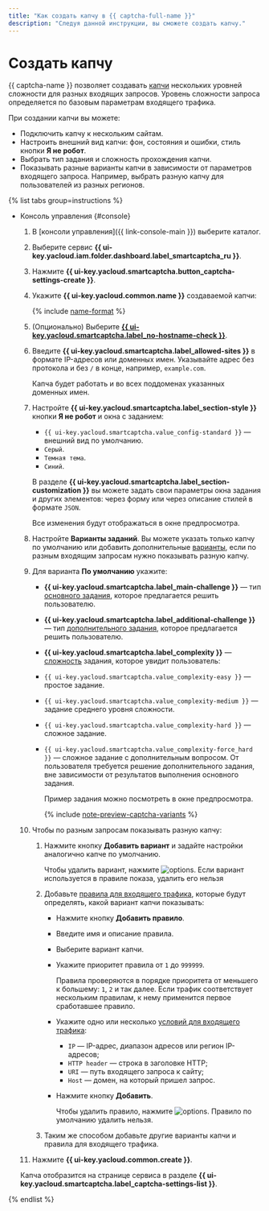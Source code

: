 ```yaml
---
title: "Как создать капчу в {{ captcha-full-name }}"
description: "Следуя данной инструкции, вы сможете создать капчу."
---
```


# Создать капчу

{{ captcha-name }} позволяет создавать [капчи](../concepts/validation.md) нескольких уровней сложности для разных входящих запросов. Уровень сложности запроса определяется по базовым параметрам входящего трафика.

При создании капчи вы можете:

* Подключить капчу к нескольким сайтам.
* Настроить внешний вид капчи: фон, состояния и ошибки, стиль кнопки **Я не робот**.
* Выбрать тип задания и сложность прохождения капчи.
* Показывать разные варианты капчи в зависимости от параметров входящего запроса. Например, выбрать разную капчу для пользователей из разных регионов.

{% list tabs group=instructions %}

- Консоль управления {#console}

  1. В [консоли управления]({{ link-console-main }}) выберите каталог.
  1. Выберите сервис **{{ ui-key.yacloud.iam.folder.dashboard.label_smartcaptcha_ru }}**.
  1. Нажмите **{{ ui-key.yacloud.smartcaptcha.button_captcha-settings-create }}**.
  1. Укажите **{{ ui-key.yacloud.common.name }}** создаваемой капчи:

      {% include [name-format](../../_includes/smartcaptcha/name-format.md) %}

  1. (Опционально) Выберите [**{{ ui-key.yacloud.smartcaptcha.label_no-hostname-check }}**](../concepts/domain-validation.md).
  1. Введите **{{ ui-key.yacloud.smartcaptcha.label_allowed-sites }}** в формате IP-адресов или доменных имен. Указывайте адрес без протокола и без `/` в конце, например, `example.com`.

     Капча будет работать и во всех поддоменах указанных доменных имен.

  1. Настройте **{{ ui-key.yacloud.smartcaptcha.label_section-style }}** кнопки **Я не робот** и окна с заданием:
     * `{{ ui-key.yacloud.smartcaptcha.value_config-standard }}` — внешний вид по умолчанию.
     * `Серый`.
     * `Темная тема`.
     * `Синий`.

      В разделе **{{ ui-key.yacloud.smartcaptcha.label_section-customization }}** вы можете задать свои параметры окна задания и других элементов: через форму или через описание стилей в формате `JSON`.

      Все изменения будут отображаться в окне предпросмотра.

  1. Настройте **Варианты заданий**. Вы можете указать только капчу по умолчанию или добавить дополнительные [варианты](../concepts/captcha-variants.md), если по разным входящим запросам нужно показывать разную капчу.
  
  1. Для варианта **По умолчанию** укажите:
      * **{{ ui-key.yacloud.smartcaptcha.label_main-challenge }}** — тип [основного задания](../concepts/tasks.md#main-task), которое предлагается решить пользователю.
      * **{{ ui-key.yacloud.smartcaptcha.label_additional-challenge }}** — тип [дополнительного задания](../concepts/tasks.md#additional-task), которое предлагается решить пользователю.
      * **{{ ui-key.yacloud.smartcaptcha.label_complexity }}** — [сложность](../concepts/tasks.md#task-difficulty) задания, которое увидит пользователь:
      * `{{ ui-key.yacloud.smartcaptcha.value_complexity-easy }}` — простое задание.
      * `{{ ui-key.yacloud.smartcaptcha.value_complexity-medium }}` — задание среднего уровня сложности.
      * `{{ ui-key.yacloud.smartcaptcha.value_complexity-hard }}` — сложное задание.
      * `{{ ui-key.yacloud.smartcaptcha.value_complexity-force_hard }}` — сложное задание с дополнительным вопросом. От пользователя требуется решение дополнительного задания, вне зависимости от результатов выполнения основного задания.

        Пример задания можно посмотреть в окне предпросмотра.

        {% include [note-preview-captcha-variants](../../_includes/smartcaptcha/note-preview-captcha-variants.md) %}

  1. Чтобы по разным запросам показывать разную капчу:
     1. Нажмите кнопку **Добавить вариант** и задайте настройки аналогично капче по умолчанию.

        Чтобы удалить вариант, нажмите ![options](../../_assets/console-icons/trash-bin.svg). Если вариант используется в правиле показа, удалить его нельзя

     1. Добавьте [правила для входящего трафика](../concepts/captcha-variants.md#captcha-view-rules), которые будут определять, какой вариант капчи показывать:
         * Нажмите кнопку **Добавить правило**.
         * Введите имя и описание правила.
         * Выберите вариант капчи.
         * Укажите приоритет правила от `1` до `999999`.
          
            Правила проверяются в порядке приоритета от меньшего к большему: `1`, `2` и так далее. Если трафик соответствует нескольким правилам, к нему применится первое сработавшее правило.
          
         * Укажите одно или несколько [условий для входящего трафика](../concepts/captcha-variants.md#traffic-conditions):
            * `IP` — IP-адрес, диапазон адресов или регион IP-адресов;
            * `HTTP header` — строка в заголовке HTTP;
            * `URI` — путь входящего запроса к сайту;
            * `Host` — домен, на который пришел запрос.
           
         * Нажмите кнопку **Добавить**.
          
            Чтобы удалить правило, нажмите ![options](../../_assets/console-icons/trash-bin.svg). Правило по умолчанию удалить нельзя.

     1. Таким же способом добавьте другие варианты капчи и правила для входящего трафика.

  1. Нажмите **{{ ui-key.yacloud.common.create }}**.

  Капча отобразится на странице сервиса в разделе **{{ ui-key.yacloud.smartcaptcha.label_captcha-settings-list }}**.

{% endlist %}
